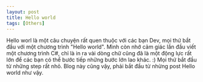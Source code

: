 ```yaml
---
layout: post
title: Hello world
tags: [Others]
---
```


Hello worl là một câu chuyện rất quen thuộc với các bạn Dev, mọi thứ bắt đầu với một chương trình "Hello world".
Mình còn nhớ cảm giác lần đầu viết một chương trình C#, chỉ là in ra vài dòng chữ cũng đã là một động lực rất lớn để các bạn có thể bước tiếp những bước lớn lao khác. :) Mọi thứ bắt đầu từ những step rất nhỏ. Blog này cũng vậy, phải bắt đầu từ nhừng post Hello world như vậy.
